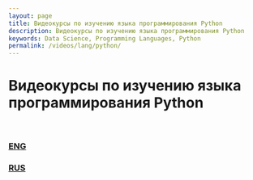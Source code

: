 ```yaml
---
layout: page
title: Видеокурсы по изучению языка программирования Python
description: Видеокурсы по изучению языка программирования Python
keywords: Data Science, Programming Languages, Python
permalink: /videos/lang/python/
---
```


# Видеокурсы по изучению языка программирования Python

<br/>

### [ENG](/videos/lang/python/en/)

### [RUS](/videos/lang/python/ru/)
